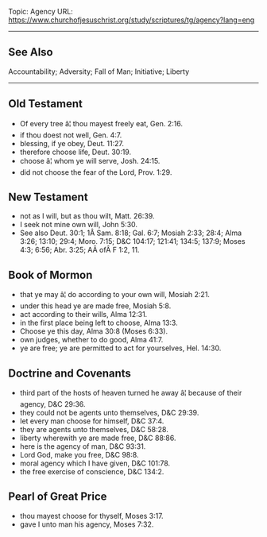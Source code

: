 Topic: Agency
URL: https://www.churchofjesuschrist.org/study/scriptures/tg/agency?lang=eng

---

## See Also

Accountability; Adversity; Fall of Man; Initiative; Liberty

---

## Old Testament

- Of every tree â¦ thou mayest freely eat, Gen. 2:16.
- if thou doest not well, Gen. 4:7.
- blessing, if ye obey, Deut. 11:27.
- therefore choose life, Deut. 30:19.
- choose â¦ whom ye will serve, Josh. 24:15.
- did not choose the fear of the Lord, Prov. 1:29.

## New Testament

- not as I will, but as thou wilt, Matt. 26:39.
- I seek not mine own will, John 5:30.
- See also Deut. 30:1; 1Â Sam. 8:18; Gal. 6:7; Mosiah 2:33; 28:4; Alma 3:26; 13:10; 29:4; Moro. 7:15; D&C 104:17; 121:41; 134:5; 137:9; Moses 4:3; 6:56; Abr. 3:25; AÂ ofÂ F 1:2, 11.

## Book of Mormon

- that ye may â¦ do according to your own will, Mosiah 2:21.
- under this head ye are made free, Mosiah 5:8.
- act according to their wills, Alma 12:31.
- in the first place being left to choose, Alma 13:3.
- Choose ye this day, Alma 30:8 (Moses 6:33).
- own judges, whether to do good, Alma 41:7.
- ye are free; ye are permitted to act for yourselves, Hel. 14:30.

## Doctrine and Covenants

- third part of the hosts of heaven turned he away â¦ because of their agency, D&C 29:36.
- they could not be agents unto themselves, D&C 29:39.
- let every man choose for himself, D&C 37:4.
- they are agents unto themselves, D&C 58:28.
- liberty wherewith ye are made free, D&C 88:86.
- here is the agency of man, D&C 93:31.
- Lord God, make you free, D&C 98:8.
- moral agency which I have given, D&C 101:78.
- the free exercise of conscience, D&C 134:2.

## Pearl of Great Price

- thou mayest choose for thyself, Moses 3:17.
- gave I unto man his agency, Moses 7:32.

